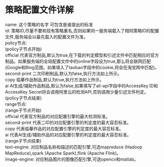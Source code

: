 # 策略配置文件详解
name: 这个策略的名字 可包含是谁提出的标准  
id: 策略ID,尽量不要和现有策略重名,否则如果同一服务端载入了相同策略ID的配置文件,服务端会以最先载入的配置文件为准。  
policy节点:  
(policy子节点开始)  
official 代表官方制品,默认为true,在下载的判定模型和引述文件中匹配相应的官方制品。如果服务端的全局配置文件中的online字段设为true,那么将会联网匹配(Google和Bing范围。如果填入了taobao字段中的cookie,将会在淘宝网中匹配)。  
second-print 二次印刷制品,默认为false,执行方法如上所示。  
copy 临摹作品制品,默认为true,执行方法如上所示。  
ai AI生成/辅助作品制品,默认为false,如果填写了ali-api字段中的AccessKey ID和AccessKey Secret将会调用阿里云的检测API,否则调用少量引述文件判定。  
(policy子节点结束)  
range节点:  
(range子节点开始)  
official 代表官方制品的对应配置引擎的最大检测标准。  
second-print 代表二印的对应配置引擎的判定度的最大容忍标准。  
copy 代表临摹作品的对应配置引擎的判定度的最大容忍标准。  
ai 代表AI生成/辅助作品的对应配置引擎的判定度的最大容忍标准。  
(range子节点结束)  
text-engine: 对应制品名称和描述的匹配引擎,可选mapreduce (Hadoop MapReduce),spark (Apache Spark),flink (Apache Flink)。  
image-engine: 对应制品图片的图像匹配引擎,可选opencv和matlab。  
